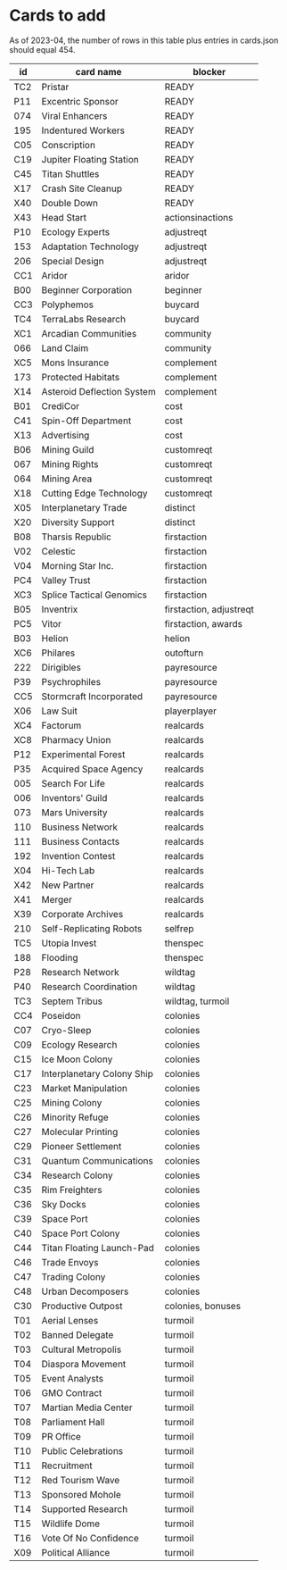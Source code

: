 # Cards to add

As of 2023-04, the number of rows in this table plus entries in cards.json should equal 454.

| id | card name | blocker |
| --- | --- | --- |
| TC2 | Pristar | READY |
| P11 | Excentric Sponsor | READY |
| 074 | Viral Enhancers | READY |
| 195 | Indentured Workers | READY |
| C05 | Conscription | READY |
| C19 | Jupiter Floating Station | READY |
| C45 | Titan Shuttles | READY |
| X17 | Crash Site Cleanup | READY |
| X40 | Double Down | READY |
| X43 | Head Start | actionsinactions |
| P10 | Ecology Experts | adjustreqt |
| 153 | Adaptation Technology | adjustreqt |
| 206 | Special Design | adjustreqt |
| CC1 | Aridor | aridor |
| B00 | Beginner Corporation | beginner |
| CC3 | Polyphemos | buycard |
| TC4 | TerraLabs Research | buycard |
| XC1 | Arcadian Communities | community |
| 066 | Land Claim | community |
| XC5 | Mons Insurance | complement |
| 173 | Protected Habitats | complement |
| X14 | Asteroid Deflection System | complement |
| B01 | CrediCor | cost |
| C41 | Spin-Off Department | cost |
| X13 | Advertising | cost |
| B06 | Mining Guild | customreqt |
| 067 | Mining Rights | customreqt |
| 064 | Mining Area | customreqt |
| X18 | Cutting Edge Technology | customreqt |
| X05 | Interplanetary Trade | distinct |
| X20 | Diversity Support | distinct |
| B08 | Tharsis Republic | firstaction |
| V02 | Celestic | firstaction |
| V04 | Morning Star Inc. | firstaction |
| PC4 | Valley Trust | firstaction |
| XC3 | Splice Tactical Genomics | firstaction |
| B05 | Inventrix | firstaction, adjustreqt |
| PC5 | Vitor | firstaction, awards |
| B03 | Helion | helion |
| XC6 | Philares | outofturn |
| 222 | Dirigibles | payresource |
| P39 | Psychrophiles | payresource |
| CC5 | Stormcraft Incorporated | payresource |
| X06 | Law Suit | playerplayer |
| XC4 | Factorum | realcards |
| XC8 | Pharmacy Union | realcards |
| P12 | Experimental Forest | realcards |
| P35 | Acquired Space Agency | realcards |
| 005 | Search For Life | realcards |
| 006 | Inventors' Guild | realcards |
| 073 | Mars University | realcards |
| 110 | Business Network | realcards |
| 111 | Business Contacts | realcards |
| 192 | Invention Contest | realcards |
| X04 | Hi-Tech Lab | realcards |
| X42 | New Partner | realcards |
| X41 | Merger | realcards |
| X39 | Corporate Archives | realcards |
| 210 | Self-Replicating Robots | selfrep |
| TC5 | Utopia Invest | thenspec |
| 188 | Flooding | thenspec |
| P28 | Research Network | wildtag |
| P40 | Research Coordination | wildtag |
| TC3 | Septem Tribus | wildtag, turmoil |
| CC4 | Poseidon | colonies |
| C07 | Cryo-Sleep | colonies |
| C09 | Ecology Research | colonies |
| C15 | Ice Moon Colony | colonies |
| C17 | Interplanetary Colony Ship | colonies |
| C23 | Market Manipulation | colonies |
| C25 | Mining Colony | colonies |
| C26 | Minority Refuge | colonies |
| C27 | Molecular Printing | colonies |
| C29 | Pioneer Settlement | colonies |
| C31 | Quantum Communications | colonies |
| C34 | Research Colony | colonies |
| C35 | Rim Freighters | colonies |
| C36 | Sky Docks | colonies |
| C39 | Space Port | colonies |
| C40 | Space Port Colony | colonies |
| C44 | Titan Floating Launch-Pad | colonies |
| C46 | Trade Envoys | colonies |
| C47 | Trading Colony | colonies |
| C48 | Urban Decomposers | colonies |
| C30 | Productive Outpost | colonies, bonuses |
| T01 | Aerial Lenses | turmoil |
| T02 | Banned Delegate | turmoil |
| T03 | Cultural Metropolis | turmoil |
| T04 | Diaspora Movement | turmoil |
| T05 | Event Analysts | turmoil |
| T06 | GMO Contract | turmoil |
| T07 | Martian Media Center | turmoil |
| T08 | Parliament Hall | turmoil |
| T09 | PR Office | turmoil |
| T10 | Public Celebrations | turmoil |
| T11 | Recruitment | turmoil |
| T12 | Red Tourism Wave | turmoil |
| T13 | Sponsored Mohole | turmoil |
| T14 | Supported Research | turmoil |
| T15 | Wildlife Dome | turmoil |
| T16 | Vote Of No Confidence | turmoil |
| X09 | Political Alliance | turmoil |
